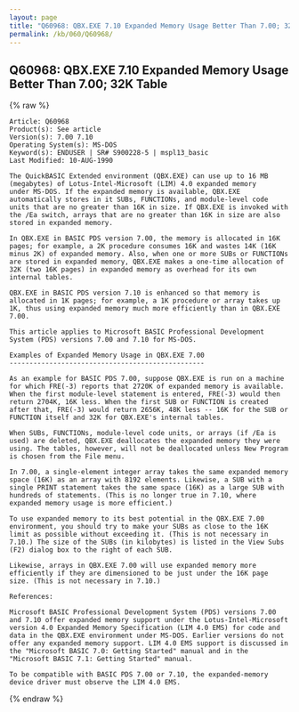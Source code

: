 ```yaml
---
layout: page
title: "Q60968: QBX.EXE 7.10 Expanded Memory Usage Better Than 7.00; 32K Table"
permalink: /kb/060/Q60968/
---
```


## Q60968: QBX.EXE 7.10 Expanded Memory Usage Better Than 7.00; 32K Table

{% raw %}

	Article: Q60968
	Product(s): See article
	Version(s): 7.00 7.10
	Operating System(s): MS-DOS
	Keyword(s): ENDUSER | SR# S900228-5 | mspl13_basic
	Last Modified: 10-AUG-1990
	
	The QuickBASIC Extended environment (QBX.EXE) can use up to 16 MB
	(megabytes) of Lotus-Intel-Microsoft (LIM) 4.0 expanded memory
	under MS-DOS. If the expanded memory is available, QBX.EXE
	automatically stores in it SUBs, FUNCTIONs, and module-level code
	units that are no greater than 16K in size. If QBX.EXE is invoked with
	the /Ea switch, arrays that are no greater than 16K in size are also
	stored in expanded memory.
	
	In QBX.EXE in BASIC PDS version 7.00, the memory is allocated in 16K
	pages; for example, a 2K procedure consumes 16K and wastes 14K (16K
	minus 2K) of expanded memory. Also, when one or more SUBs or FUNCTIONs
	are stored in expanded memory, QBX.EXE makes a one-time allocation of
	32K (two 16K pages) in expanded memory as overhead for its own
	internal tables.
	
	QBX.EXE in BASIC PDS version 7.10 is enhanced so that memory is
	allocated in 1K pages; for example, a 1K procedure or array takes up
	1K, thus using expanded memory much more efficiently than in QBX.EXE
	7.00.
	
	This article applies to Microsoft BASIC Professional Development
	System (PDS) versions 7.00 and 7.10 for MS-DOS.
	
	Examples of Expanded Memory Usage in QBX.EXE 7.00
	-------------------------------------------------
	
	As an example for BASIC PDS 7.00, suppose QBX.EXE is run on a machine
	for which FRE(-3) reports that 2720K of expanded memory is available.
	When the first module-level statement is entered, FRE(-3) would then
	return 2704K, 16K less. When the first SUB or FUNCTION is created
	after that, FRE(-3) would return 2656K, 48K less -- 16K for the SUB or
	FUNCTION itself and 32K for QBX.EXE's internal tables.
	
	When SUBs, FUNCTIONs, module-level code units, or arrays (if /Ea is
	used) are deleted, QBX.EXE deallocates the expanded memory they were
	using. The tables, however, will not be deallocated unless New Program
	is chosen from the File menu.
	
	In 7.00, a single-element integer array takes the same expanded memory
	space (16K) as an array with 8192 elements. Likewise, a SUB with a
	single PRINT statement takes the same space (16K) as a large SUB with
	hundreds of statements. (This is no longer true in 7.10, where
	expanded memory usage is more efficient.)
	
	To use expanded memory to its best potential in the QBX.EXE 7.00
	environment, you should try to make your SUBs as close to the 16K
	limit as possible without exceeding it. (This is not necessary in
	7.10.) The size of the SUBs (in kilobytes) is listed in the View Subs
	(F2) dialog box to the right of each SUB.
	
	Likewise, arrays in QBX.EXE 7.00 will use expanded memory more
	efficiently if they are dimensioned to be just under the 16K page
	size. (This is not necessary in 7.10.)
	
	References:
	
	Microsoft BASIC Professional Development System (PDS) versions 7.00
	and 7.10 offer expanded memory support under the Lotus-Intel-Microsoft
	version 4.0 Expanded Memory Specification (LIM 4.0 EMS) for code and
	data in the QBX.EXE environment under MS-DOS. Earlier versions do not
	offer any expanded memory support. LIM 4.0 EMS support is discussed in
	the "Microsoft BASIC 7.0: Getting Started" manual and in the
	"Microsoft BASIC 7.1: Getting Started" manual.
	
	To be compatible with BASIC PDS 7.00 or 7.10, the expanded-memory
	device driver must observe the LIM 4.0 EMS.

{% endraw %}
